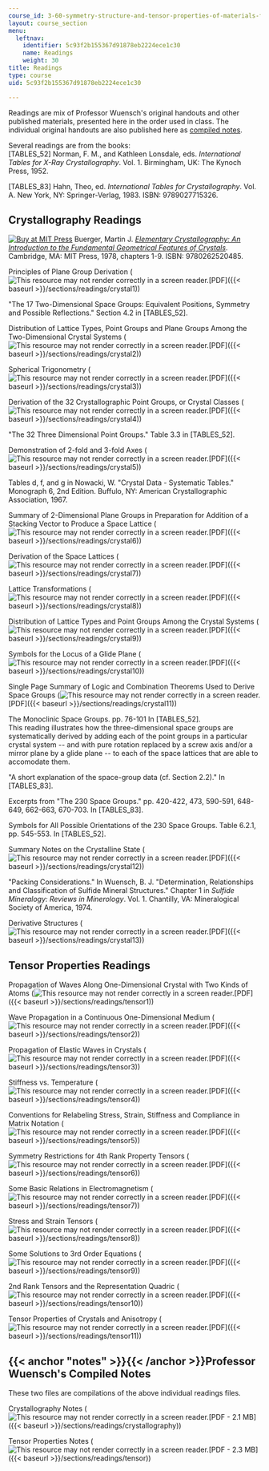 ```yaml
---
course_id: 3-60-symmetry-structure-and-tensor-properties-of-materials-fall-2005
layout: course_section
menu:
  leftnav:
    identifier: 5c93f2b155367d91878eb2224ece1c30
    name: Readings
    weight: 30
title: Readings
type: course
uid: 5c93f2b155367d91878eb2224ece1c30

---
```


Readings are mix of Professor Wuensch's original handouts and other published materials, presented here in the order used in class. The individual original handouts are also published here as [compiled notes](#notes).

Several readings are from the books:  
\[TABLES\_52\] Norman, F. M., and Kathleen Lonsdale, eds. _International Tables for X-Ray Crystallography_. Vol. 1. Birmingham, UK: The Kynoch Press, 1952.

\[TABLES\_83\] Hahn, Theo, ed. _International Tables for Crystallography_. Vol. A. New York, NY: Springer-Verlag, 1983. ISBN: 9789027715326.

Crystallography Readings
------------------------

[![Buy at MIT Press](/images/mp_logo.gif)](https://mitpress.mit.edu/9780262520485) Buerger, Martin J. [_Elementary Crystallography: An Introduction to the Fundamental Geometrical Features of Crystals_](https://mitpress.mit.edu/9780262520485). Cambridge, MA: MIT Press, 1978, chapters 1-9. ISBN: 9780262520485.

Principles of Plane Group Derivation (![This resource may not render correctly in a screen reader.](/images/inacessible.gif)[PDF]({{< baseurl >}}/sections/readings/crystal1))

"The 17 Two-Dimensional Space Groups: Equivalent Positions, Symmetry and Possible Reflections." Section 4.2 in \[TABLES\_52\].

Distribution of Lattice Types, Point Groups and Plane Groups Among the Two-Dimensional Crystal Systems (![This resource may not render correctly in a screen reader.](/images/inacessible.gif)[PDF]({{< baseurl >}}/sections/readings/crystal2))

Spherical Trigonometry (![This resource may not render correctly in a screen reader.](/images/inacessible.gif)[PDF]({{< baseurl >}}/sections/readings/crystal3))

Derivation of the 32 Crystallographic Point Groups, or Crystal Classes (![This resource may not render correctly in a screen reader.](/images/inacessible.gif)[PDF]({{< baseurl >}}/sections/readings/crystal4))

"The 32 Three Dimensional Point Groups." Table 3.3 in \[TABLES\_52\].

Demonstration of 2-fold and 3-fold Axes (![This resource may not render correctly in a screen reader.](/images/inacessible.gif)[PDF]({{< baseurl >}}/sections/readings/crystal5))

Tables d, f, and g in Nowacki, W. "Crystal Data - Systematic Tables." Monograph 6, 2nd Edition. Buffulo, NY: American Crystallographic Association, 1967.

Summary of 2-Dimensional Plane Groups in Preparation for Addition of a Stacking Vector to Produce a Space Lattice (![This resource may not render correctly in a screen reader.](/images/inacessible.gif)[PDF]({{< baseurl >}}/sections/readings/crystal6))

Derivation of the Space Lattices (![This resource may not render correctly in a screen reader.](/images/inacessible.gif)[PDF]({{< baseurl >}}/sections/readings/crystal7))

Lattice Transformations (![This resource may not render correctly in a screen reader.](/images/inacessible.gif)[PDF]({{< baseurl >}}/sections/readings/crystal8))

Distribution of Lattice Types and Point Groups Among the Crystal Systems (![This resource may not render correctly in a screen reader.](/images/inacessible.gif)[PDF]({{< baseurl >}}/sections/readings/crystal9))

Symbols for the Locus of a Glide Plane (![This resource may not render correctly in a screen reader.](/images/inacessible.gif)[PDF]({{< baseurl >}}/sections/readings/crystal10))

Single Page Summary of Logic and Combination Theorems Used to Derive Space Groups (![This resource may not render correctly in a screen reader.](/images/inacessible.gif)[PDF]({{< baseurl >}}/sections/readings/crystal11))

The Monoclinic Space Groups. pp. 76-101 In \[TABLES\_52\].  
This reading illustrates how the three-dimensional space groups are systematically derived by adding each of the point groups in a particular crystal system -- and with pure rotation replaced by a screw axis and/or a mirror plane by a glide plane -- to each of the space lattices that are able to accomodate them.

"A short explanation of the space-group data (cf. Section 2.2)." In \[TABLES\_83\].

Excerpts from "The 230 Space Groups." pp. 420-422, 473, 590-591, 648-649, 662-663, 670-703. In \[TABLES\_83\].

Symbols for All Possible Orientations of the 230 Space Groups. Table 6.2.1, pp. 545-553. In \[TABLES\_52\].

Summary Notes on the Crystalline State (![This resource may not render correctly in a screen reader.](/images/inacessible.gif)[PDF]({{< baseurl >}}/sections/readings/crystal12))

"Packing Considerations." In Wuensch, B. J. "Determination, Relationships and Classification of Sulfide Mineral Structures." Chapter 1 in _Sulfide Mineralogy: Reviews in Minerology_. Vol. 1. Chantilly, VA: Mineralogical Society of America, 1974.

Derivative Structures (![This resource may not render correctly in a screen reader.](/images/inacessible.gif)[PDF]({{< baseurl >}}/sections/readings/crystal13))

Tensor Properties Readings
--------------------------

Propagation of Waves Along One-Dimensional Crystal with Two Kinds of Atoms (![This resource may not render correctly in a screen reader.](/images/inacessible.gif)[PDF]({{< baseurl >}}/sections/readings/tensor1))

Wave Propagation in a Continuous One-Dimensional Medium (![This resource may not render correctly in a screen reader.](/images/inacessible.gif)[PDF]({{< baseurl >}}/sections/readings/tensor2))

Propagation of Elastic Waves in Crystals (![This resource may not render correctly in a screen reader.](/images/inacessible.gif)[PDF]({{< baseurl >}}/sections/readings/tensor3))

Stiffness vs. Temperature (![This resource may not render correctly in a screen reader.](/images/inacessible.gif)[PDF]({{< baseurl >}}/sections/readings/tensor4))

Conventions for Relabeling Stress, Strain, Stiffness and Compliance in Matrix Notation (![This resource may not render correctly in a screen reader.](/images/inacessible.gif)[PDF]({{< baseurl >}}/sections/readings/tensor5))

Symmetry Restrictions for 4th Rank Property Tensors (![This resource may not render correctly in a screen reader.](/images/inacessible.gif)[PDF]({{< baseurl >}}/sections/readings/tensor6))

Some Basic Relations in Electromagnetism (![This resource may not render correctly in a screen reader.](/images/inacessible.gif)[PDF]({{< baseurl >}}/sections/readings/tensor7))

Stress and Strain Tensors (![This resource may not render correctly in a screen reader.](/images/inacessible.gif)[PDF]({{< baseurl >}}/sections/readings/tensor8))

Some Solutions to 3rd Order Equations (![This resource may not render correctly in a screen reader.](/images/inacessible.gif)[PDF]({{< baseurl >}}/sections/readings/tensor9))

2nd Rank Tensors and the Representation Quadric (![This resource may not render correctly in a screen reader.](/images/inacessible.gif)[PDF]({{< baseurl >}}/sections/readings/tensor10))

Tensor Properties of Crystals and Anisotropy (![This resource may not render correctly in a screen reader.](/images/inacessible.gif)[PDF]({{< baseurl >}}/sections/readings/tensor11))

{{< anchor "notes" >}}{{< /anchor >}}Professor Wuensch's Compiled Notes
-----------------------------------------------------------------------

These two files are compilations of the above individual readings files.

Crystallography Notes (![This resource may not render correctly in a screen reader.](/images/inacessible.gif)[PDF - 2.1 MB]({{< baseurl >}}/sections/readings/crystallography))

Tensor Properties Notes (![This resource may not render correctly in a screen reader.](/images/inacessible.gif)[PDF - 2.3 MB]({{< baseurl >}}/sections/readings/tensor))